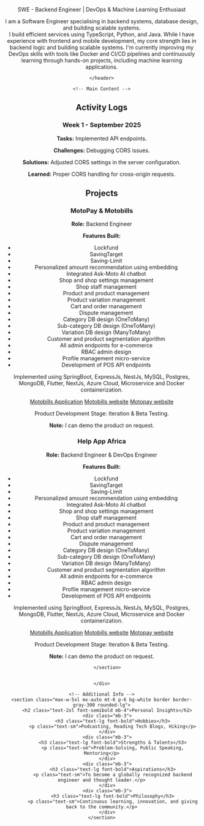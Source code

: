<html lang="en">
<head>
    <meta charset="UTF-8">
    <meta name="viewport" content="width=device-width, initial-scale=1.0">
    <link rel="stylesheet" href="https://cdnjs.cloudflare.com/ajax/libs/tailwindcss/2.2.19/tailwind.min.css">
    <script src="https://kit.fontawesome.com/a076d05399.js" crossorigin="anonymous"></script>
     <link rel="stylesheet" href="https://cdnjs.cloudflare.com/ajax/libs/font-awesome/5.15.4/css/all.min.css">
</head>
<body class="bg-white text-black font-sans">
    <!-- Header -->
    <header class="text-center pb-10 border-b border-gray-300">
        <p class="text-xl mt-2 font-light text-justify">SWE - Backend Engineer | DevOps & Machine Learning Enthusiast</p>
                <!-- Social Links -->
        <div class="flex justify-start mt-4 space-x-6">
            <a href="https://www.linkedin.com/in/hampoechebede" class="text-xl text-blue-600" target="_blank"><i class="fab fa-linkedin"></i></a>
            <a href="https://github.com/bedehampo" class="text-xl text-gray-900" target="_blank"><i class="fab fa-github"></i></a>
            <a href="mailto:hampoherobede@gmail.com" class="text-xl text-red-600" target="_blank"><i class="fas fa-envelope"></i></a>
            <a href="https://dev.to/bede_hampo" class="text-xl text-black" target="_blank"><i class="fab fa-dev"></i></a>
            <a href="https://www.youtube.com/@bede_hampo" class="text-xl text-red-500" target="_blank"><i class="fab fa-youtube"></i></a>
            <a href="https://www.instagram.com/bede_hampo/" class="text-primary text-decoration-none border-0" target="_blank"><i class="fab fa-instagram"></i></a>
        </div>
        <p class="text-l mt-2 font-light text-justify">I am a Software Engineer specialising in backend systems, database design, and building scalable systems.<br/>I build efficient services using TypeScript, Python, and Java. While I have experience with frontend and mobile development, my core strength lies in backend logic and building scalable systems. I'm currently improving my DevOps skills with tools like Docker and CI/CD pipelines and continuously learning through hands-on projects, including machine learning applications.</p>

    </header>

    <!-- Main Content -->
   <main class="container py-3">
    <div class="row g-4">
        <!-- Activity Logs Column -->
        <section class="col-lg-6 col-md-12 bg-white border border-gray-300 rounded-lg p-6">
            <h2 class="text-2xl font-semibold mb-4">Activity Logs</h2>
            <div class="mb-4">
                <h3 class="text-lg font-bold">Week 1 - September 2025</h3>
                <p class="text-sm"><strong>Tasks:</strong> Implemented API endpoints.</p>
                <p class="text-sm"><strong>Challenges:</strong> Debugging CORS issues.</p>
                <p class="text-sm"><strong>Solutions:</strong> Adjusted CORS settings in the server configuration.</p>
                <p class="text-sm"><strong>Learned:</strong> Proper CORS handling for cross-origin requests.</p>
            </div>
        </section>
        <!-- Projects Column -->
        <section class="col-lg-6 col-md-12 bg-white border border-gray-300 rounded-lg p-4">
            <h2 class="text-2xl font-semibold mb-4">Projects</h2>
            <div class="mb-4">
                <h3 class="text-lg font-bold">MotoPay & Motobills</h3>
                <p class="text-sm"><strong>Role:</strong> Backend Engineer</p>
                <p class="text-sm"><strong>Features Built:</strong></p>
                <ul class="list-disc ml-4 text-sm">
                    <li>Lockfund</li>
                    <li>SavingTarget</li>
                    <li>Saving-Limit</li>
                    <li>Personalized amount recommendation using embedding</li>
                    <li>Integrated Ask-Moto AI chatbot</li>
                    <li>Shop and shop settings management</li>
                    <li>Shop staff management</li>
                    <li>Product and product management</li>
                    <li>Product variation management</li>
                    <li>Cart and order management</li>
                    <li>Dispute management</li>
                    <li>Category DB design (OneToMany)</li>
                    <li>Sub-category DB design (OneToMany)</li>
                    <li>Variation DB design (ManyToMany)</li>
                    <li>Customer and product segmentation algorithm</li>
                    <li>All admin endpoints for e-commerce</li>
                    <li>RBAC admin design</li>
                    <li>Profile management micro-service</li>
                    <li>Development of POS API endpoints</li>
                </ul>
                <p class="mt-2 text-sm">
                 Implemented using SpringBoot, ExpressJs, NestJs, MySQL, Postgres, MongoDB, Flutter, NextJs, Azure Cloud, Microservice and  Docker containerization.
                </p>
                 <a href="https://web.motobills.com/login" class="text-blue-600 underline text-sm">Motobills Application</a>
                 <a href="https://www.motobills.com/" class="text-blue-600 underline text-sm">Motobills website</a>
                 <a href="https://www.motopayng.com/" class="text-blue-600 underline text-sm">Motopay website</a>
                <p class="mt-2 text-sm">
                 Product Development Stage: Iteration & Beta Testing.
                </p>
                <p class="mt-2 text-sm text-gray-600">
                 <strong>Note:</strong> I can demo the product on request.
               </p>
            </div>
            <div class="mb-4">
                <h3 class="text-lg font-bold">Help App Africa</h3>
                <p class="text-sm"><strong>Role:</strong> Backend Engineer & DevOps Engineer</p>
                <p class="text-sm"><strong>Features Built:</strong></p>
                <ul class="list-disc ml-4 text-sm">
                    <li>Lockfund</li>
                    <li>SavingTarget</li>
                    <li>Saving-Limit</li>
                    <li>Personalized amount recommendation using embedding</li>
                    <li>Integrated Ask-Moto AI chatbot</li>
                    <li>Shop and shop settings management</li>
                    <li>Shop staff management</li>
                    <li>Product and product management</li>
                    <li>Product variation management</li>
                    <li>Cart and order management</li>
                    <li>Dispute management</li>
                    <li>Category DB design (OneToMany)</li>
                    <li>Sub-category DB design (OneToMany)</li>
                    <li>Variation DB design (ManyToMany)</li>
                    <li>Customer and product segmentation algorithm</li>
                    <li>All admin endpoints for e-commerce</li>
                    <li>RBAC admin design</li>
                    <li>Profile management micro-service</li>
                    <li>Development of POS API endpoints</li>
                </ul>
                <p class="mt-2 text-sm">
                 Implemented using SpringBoot, ExpressJs, NestJs, MySQL, Postgres, MongoDB, Flutter, NextJs, Azure Cloud, Microservice and  Docker containerization.
                </p>
                 <a href="https://web.motobills.com/login" class="text-blue-600 underline text-sm">Motobills Application</a>
                 <a href="https://www.motobills.com/" class="text-blue-600 underline text-sm">Motobills website</a>
                 <a href="https://www.motopayng.com/" class="text-blue-600 underline text-sm">Motopay website</a>
                <p class="mt-2 text-sm">
                 Product Development Stage: Iteration & Beta Testing.
                </p>
                <p class="mt-2 text-sm text-gray-600">
                 <strong>Note:</strong> I can demo the product on request.
               </p>
            </div>
            
        </section>

        
    </div>
</main>


    <!-- Additional Info -->
    <section class="max-w-5xl mx-auto mt-6 p-6 bg-white border border-gray-300 rounded-lg">
        <h2 class="text-2xl font-semibold mb-4">Personal Insights</h2>
        <div class="mb-3">
            <h3 class="text-lg font-bold">Hobbies</h3>
            <p class="text-sm">Podcasting, Reading Tech Blogs, Hiking</p>
        </div>
        <div class="mb-3">
            <h3 class="text-lg font-bold">Strengths & Talents</h3>
            <p class="text-sm">Problem-Solving, Public Speaking, Mentoring</p>
        </div>
        <div class="mb-3">
            <h3 class="text-lg font-bold">Aspirations</h3>
            <p class="text-sm">To become a globally recognized backend engineer and thought leader.</p>
        </div>
        <div class="mb-3">
            <h3 class="text-lg font-bold">Philosophy</h3>
            <p class="text-sm">Continuous learning, innovation, and giving back to the community.</p>
        </div>
    </section>
</body>
</html>
